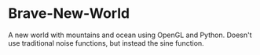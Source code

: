 # Brave-New-World
A new world with mountains and ocean using OpenGL and Python. Doesn't use traditional noise functions, but instead the sine function.
